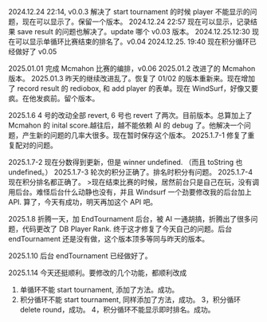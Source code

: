 2024.12.24 22:14, v0.0.3 解决了 start tournament 的时候 player 不能显示的问题，现在可以显示了。保留一个版本。
2024.12.24 22:57 现在可以显示，记录结果 save result 的问题也解决了。update 哪个 v0.03 版本。
2024.12.25.12:30 现在可以显示单循环比赛结束的排名了。v0.04
2024.12.25. 19:40 现在积分循环已经做好了 v0.05

2025.01.01 完成 Mcmahon 比赛的编排，v0.06
2025.01.2 改进了的 Mcmahon 版本。
2025.01.3 昨天的继续改进乱了。恢复了 01/02 的版本重新来。现在增加了 record result 的 rediobox, 和 add player 的表单。现在 WindSurf，好像又要疯。在他发疯前。留个版本。

2025.1.6 4 号的改动全部 revert, 6 号也 revert 了两次。目前版本。总算加上了 Mcmahon 的 inital score.越往后，越不能依赖 AI 的 debug 了。他解决一个问题，产生新的问题的几率大很多。现在暂时保存这个版本。
2025.1.7-1 修复了重复配对的问题。

2025.1.7-2 现在分数得到更新，但是 winner undefined. （而且 toString 也 undefined。）
2025.1.7-3 轮次的积分正确了。排名时积分有问题。
2025.1.7-4 现在积分排名都正确了。 >现在结束比赛的时候，居然前台只是自己在玩，没有调用后台。难怪后台什么动静也没有，并且 Windsurf 一个劲要修改我的后台加上 API.
算了，今天有成功，明天再加这个 API 吧。

2025.1.8 折腾一天，加 EndTournament 后台，被 AI 一通胡搞，折腾出了很多问题，代码更改了 DB Player Rank. 终于这才修复了今天自己的问题。后台 endTournament 还是没有做，这个版本顶多等同与昨天的版本。

2025.1.10 后台 endTournament 已经做好了。

2025.1.14 今天还挺顺利。要修改的几个功能，都顺利改成

1. 单循环不能 start tournament, 添加了方法。成功。
2. 积分循环不能 start tournament, 同样添加了方法，成功。
   3，积分循环 delete round，成功。
   4，积分循环不能显示即时排名。成功。
